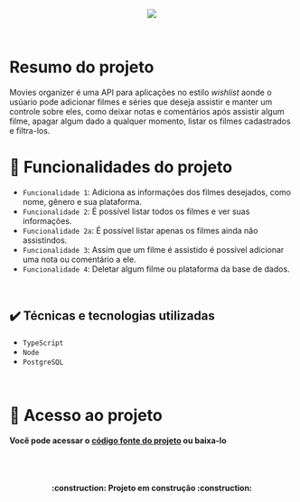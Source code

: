 <p align="center">
<img src="https://user-images.githubusercontent.com/47827945/201023710-5909fe26-4dd2-475a-b265-9c6640630b62.png"/>
</p>
<br>

# Resumo do projeto
Movies organizer é uma API para aplicações no estilo <i>wishlist</i> aonde o usúario pode adicionar filmes e séries que deseja assistir e manter um controle sobre eles, 
como deixar notas e comentários após assistir algum filme, apagar algum dado a qualquer momento, listar os filmes cadastrados e filtra-los.

# :hammer: Funcionalidades do projeto

- `Funcionalidade 1`: Adiciona as informações dos filmes desejados, como nome, gênero e sua plataforma.
- `Funcionalidade 2`: É possível listar todos os filmes e ver suas informações. 
- `Funcionalidade 2a`: É possível listar apenas os filmes ainda não assistindos. 
- `Funcionalidade 3`: Assim que um filme é assistido é possível adicionar uma nota ou comentário a ele. 
- `Funcionalidade 4`: Deletar algum filme ou plataforma da base de dados.
<br>

## ✔️ Técnicas e tecnologias utilizadas

- ``TypeScript``
- ``Node``
- ``PostgreSQL``

<br> 

# 📁  Acesso ao projeto

**Você pode acessar o <a href="https://github.com/francianeV/organizador-filmes"> código fonte do projeto</a> ou baixa-lo**

<br><br>

<h4 align="center"> 
    :construction:  Projeto em construção  :construction:
</h4>
